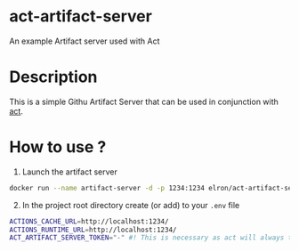 # act-artifact-server
An example Artifact server used with Act

# Description

This is a simple Githu Artifact Server that can be used in conjunction with [act](https://github.com/nektos/act).

# How to use ?

1. Launch the artifact server

```bash
docker run --name artifact-server -d -p 1234:1234 elron/act-artifact-server

```

2. In the project root directory create (or add) to your `.env` file

```bash
ACTIONS_CACHE_URL=http://localhost:1234/
ACTIONS_RUNTIME_URL=http://localhost:1234/
ACT_ARTIFACT_SERVER_TOKEN="-" #! This is necessary as act will always to expose this env var to the workflow
```
